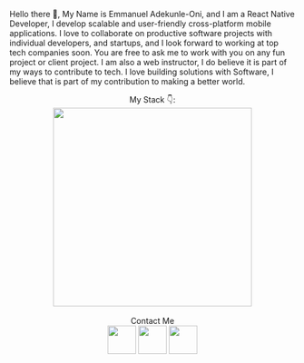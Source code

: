 Hello there 👋, My Name is Emmanuel Adekunle-Oni, and I am a React Native Developer, I develop scalable and user-friendly cross-platform mobile applications. I love to collaborate on productive software projects with individual developers, and startups, and I look forward to working at top tech companies soon. You are free to ask me to work with you on any fun project or client project. I am also a web instructor, I do believe it is part of my ways to contribute to tech. I love building solutions with Software, I believe that is part of my contribution to making a better world.

<div align="center">
  My Stack 👇: <br/> <img width="350" src="https://skillicons.dev/icons?i=react,next,html,css,javascript,typescript,tailwind,vercel,github,vscode,vite,netlify"/>
</div>
<br/>
<div align="center">
Contact Me <br/>
<a href="mailto:emmanueloni45@gmail.com"><img width="50" src="https://skillicons.dev/icons?i=gmail"></a> 
<a href="https://twitter.com/dev_emmy_99"><img width="50" src="https://skillicons.dev/icons?i=twitter"></a>
<a href="https://linkedin.com/in/emmanueloni"><img width="50" src="https://skillicons.dev/icons?i=linkedin"></a>
</div>
